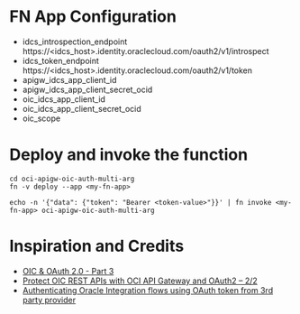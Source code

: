 # FN App Configuration
* idcs_introspection_endpoint https://<idcs_host>.identity.oraclecloud.com/oauth2/v1/introspect
* idcs_token_endpoint         https://<idcs_host>.identity.oraclecloud.com/oauth2/v1/token
* apigw_idcs_app_client_id
* apigw_idcs_app_client_secret_ocid
* oic_idcs_app_client_id
* oic_idcs_app_client_secret_ocid
* oic_scope

# Deploy and invoke the function

    cd oci-apigw-oic-auth-multi-arg
    fn -v deploy --app <my-fn-app>

    echo -n '{"data": {"token": "Bearer <token-value>"}}' | fn invoke <my-fn-app> oci-apigw-oic-auth-multi-arg

# Inspiration and Credits
* [OIC & OAuth 2.0 - Part 3](http://niallcblogs.blogspot.com/2022/04/908-oic-oauth-20-part-3.html)
* [Protect OIC REST APIs with OCI API Gateway and OAuth2 – 2/2](https://mytechretreat.com/protect-oic-rest-apis-with-oci-api-gateway-and-oauth2-2-2/)
* [Authenticating Oracle Integration flows using OAuth token from 3rd party provider](https://blogs.oracle.com/integration/post/authenticating-oic-flows-through-third-party-bearer-token)